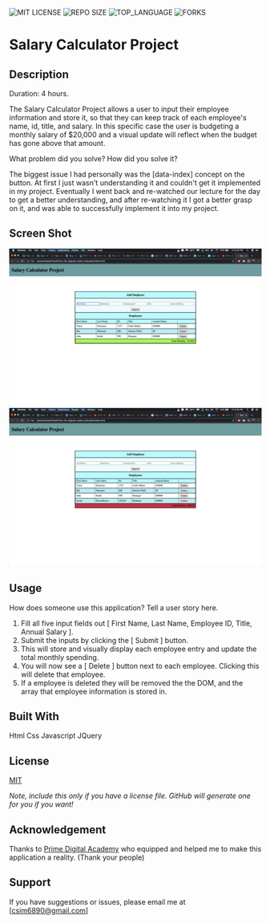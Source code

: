 ![MIT LICENSE](https://img.shields.io/github/license/scottbromander/the_marketplace.svg?style=flat-square)
![REPO SIZE](https://img.shields.io/github/repo-size/scottbromander/the_marketplace.svg?style=flat-square)
![TOP_LANGUAGE](https://img.shields.io/github/languages/top/scottbromander/the_marketplace.svg?style=flat-square)
![FORKS](https://img.shields.io/github/forks/scottbromander/the_marketplace.svg?style=social)

# Salary Calculator Project

## Description

Duration: 4 hours.

The Salary Calculator Project allows a user to input their employee information and store it, so that they can keep track of each employee's name, id, title, and salary. In this specific case the user is budgeting a monthly salary of \$20,000 and a visual update will reflect when the budget has gone above that amount.

What problem did you solve? How did you solve it?

The biggest issue I had personally was the [data-index] concept on the button. At first I just wasn't understanding it and couldn't get it implemented in my project. Eventually I went back and re-watched our lecture for the day to get a better understanding, and after re-watching it I got a better grasp on it, and was able to successfully implement it into my project.

## Screen Shot

![Under Budget](Images/Image-1.png)
![Over Budget](Images/Image-2.png)

## Usage

How does someone use this application? Tell a user story here.

1. Fill all five input fields out [ First Name, Last Name, Employee ID, Title, Annual Salary ].
2. Submit the inputs by clicking the [ Submit ] button.
3. This will store and visually display each employee entry and update the total monthly spending.
4. You will now see a [ Delete ] button next to each employee. Clicking this will delete that employee.
5. If a employee is deleted they will be removed the the DOM, and the array that employee information is stored in.

## Built With

Html
Css
Javascript
JQuery

## License

[MIT](https://choosealicense.com/licenses/mit/)

_Note, include this only if you have a license file. GitHub will generate one for you if you want!_

## Acknowledgement

Thanks to [Prime Digital Academy](www.primeacademy.io) who equipped and helped me to make this application a reality. (Thank your people)

## Support

If you have suggestions or issues, please email me at [csim6890@gmail.com]
